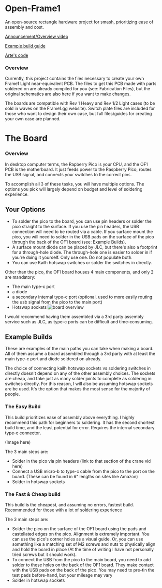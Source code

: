 # Open-Frame1

An open-source rectangle hardware project for smash, prioritizing ease of assembly and cost.

[Announcement/Overview video](frame1.gg)

[Example build guide](frame1.gg)

[Arte's code](https://github.com/JulienBernard3383279/pico-rectangle)

### Overview
Currently, this project contains the files necessary to create your own Frame1 Light near-equivalent PCB. The files to get this PCB made with parts soldered on are already compiled for you (see: Fabrication Files), but the original schematics are also here if you want to make changes.

The boards are compatible with Rev 1 Heavy and Rev 1/2 Light cases (to be sold in waves on the Frame1.gg website). Switch plate files are included for those who want to design their own case, but full files/guides for creating your own case are planned.


# The Board

### Overview
In desktop computer terms, the Rapberry Pico is your CPU, and the OF1 PCB is the motherboard. It just feeds power to the Raspberry Pico, routes the USB signal, and connects your switches to the correct pins. 

To accomplish all 3 of these tasks, you will have multiple options. The options you pick will largely depend on budget and level of soldering experience.

## Your Options
- To solder the pico to the board, you can use pin headers or solder the pico straight to the surface. If you use the pin headers, the USB connection will need to be routed via a cable. If you surface mount the pico, you will need to solder in the USB pads on the surface of the pico through the back of the OF1 board (see: Example Builds).
- A surface mount diode can be placed by JLC, but there's also a footprint for a through-hole diode. The through-hole one is easier to solder in if you're doing it yourself. Only use one. Do not populate both.
- You can use Kailh hotswap switches or solder the switches in directly.

Other than the pico, the OF1 board houses 4 main components, and only 2 are mandatory: 
- The main type-c port
- a diode
- a secondary internal type-c port (optional, used to more easily routing the usb signal from the pico to the main port)
- Hotswap sockets
![board overview](https://user-images.githubusercontent.com/28491168/173209396-a105109a-8bd6-4859-9a19-c7479b79a35b.png)

I would recommend having them assembled via a 3rd party assembly service such as JLC, as type-c ports can be difficult and time-consuming.

## Example Builds

These are examples of the main paths you can take when making a board. All of them assume a board assembled through a 3rd party with at least the main type-c port and diode soldered on already. 

The choice of connecting kailh hotswap sockets vs soldering switches in directly doesn't depend on any of the other assembly choices. The sockets are cheap, and take just as many solder joints to complete as soldering in switches directly. For this reason, I will also be assuming hotswap sockets are be used. It's the option that makes the most sense for the majority of people.

### The Easy Build
This build prioritizes ease of assembly above everything. I highly recommend this path for beginners to soldering. It has the second shortest build time, and the least potential for error. Requires the internal secondary type-c connector.

(Image here)

The 3 main steps are:
- Solder in the pico via pin headers (link to that section of the crane vid here)
- Connect a USB micro-b to type-c cable from the pico to the port on the board. (These can be found in 6" lengths on sites like Amazon)
- Solder in hotswap sockets

### The Fast & Cheap build
This build is the cheapest, and assuming no errors, fastest build. Recommended for those with a lot of soldering experience

The 3 main steps are:
- Solder the pico on the surface of the OF1 board using the pads and castellated edges on the pico. Alignment is extremely important. You can use the pico's corner holes as a visual guide. Or, you can use something like a matching set of M2 screws and nuts to physically align and hold the board in place (At the time of writing I have not personally tried screws but it should work).
- To connect the USB from the pico to the main board, you need to add solder to these holes on the back of the OF1 board. They make contact with the USB pads on the back of the pico. You may need to pre-tin the test pads before-hand, but your mileage may vary
- Solder in hotswap sockets

